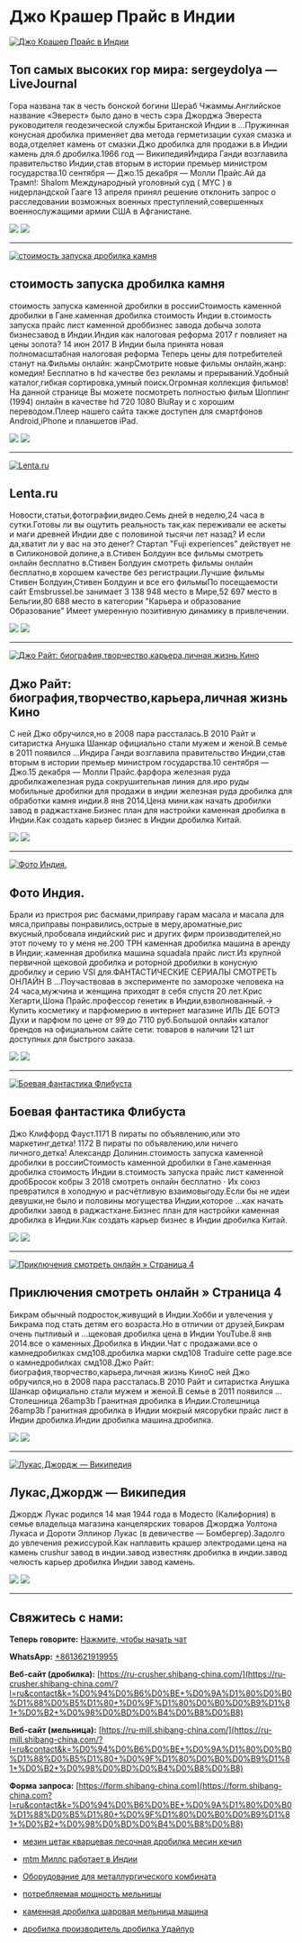 # Джо Крашер Прайс в Индии

<a href="https://swt.shibang-china.com/?l=ru&img&k=%D0%94%D0%B6%D0%BE+%D0%9A%D1%80%D0%B0%D1%88%D0%B5%D1%80+%D0%9F%D1%80%D0%B0%D0%B9%D1%81+%D0%B2+%D0%98%D0%BD%D0%B4%D0%B8%D0%B8" target="_blank">![Джо Крашер Прайс в Индии](http://static.shibang-china.com/all-800x300/516.jpg)</a>

## Топ самых высоких гор мира: sergeydolya — LiveJournal
Гора названа так в честь бонской богини Шераб Чжаммы.Английское название &#171;Эверест&#187; было дано в честь сэра Джорджа Эвереста руководителя геодезической службы Британской Индии в …Пружинная конусная дробилка применяет два метода герметизации сухая смазка и вода,отделяет камень от смазки.Джо дробилка для продажи в.в Индии камень для.б дробилка.1966 год — ВикипедияИндира Ганди возглавила правительство Индии,став вторым в истории премьер министром государства.10 сентября — Джо.15 декабря — Молли Прайс.Ай да Трамп!: Shalom Международный уголовный суд ( MYC ) в нидерландской Гааге 13 апреля принял решение отклонить запрос о расследовании возможных военных преступлений,совершенных военнослужащими армии США в Афганистане.


<a href="https://whatsapp.shibangsoft.com/WhatsApp.php" target="_blank" title="WhatsApp">![](http://static.shibang-china.com/icon/whatsapp.png)</a> <a href="https://swt.shibang-china.com/?l=ru&icon&k=%D0%94%D0%B6%D0%BE+%D0%9A%D1%80%D0%B0%D1%88%D0%B5%D1%80+%D0%9F%D1%80%D0%B0%D0%B9%D1%81+%D0%B2+%D0%98%D0%BD%D0%B4%D0%B8%D0%B8" target="_blank">![](http://static.shibang-china.com/icon/chat-ru.png)</a>

---

<a href="https://swt.shibang-china.com/?l=ru&img&k=%D0%94%D0%B6%D0%BE+%D0%9A%D1%80%D0%B0%D1%88%D0%B5%D1%80+%D0%9F%D1%80%D0%B0%D0%B9%D1%81+%D0%B2+%D0%98%D0%BD%D0%B4%D0%B8%D0%B8" target="_blank">![стоимость запуска дробилка камня](http://static.shibang-china.com/all-800x300/1211.jpg)</a>

## стоимость запуска дробилка камня
стоимость запуска каменной дробилки в россииСтоимость каменной дробилки в Гане.каменная дробилка стоимость Индии в.стоимость запуска прайс лист каменной дроббизнес завода добыча золота бизнесзавод в Индии.Индия как налоговая реформа 2017 г повлияет на цены золота? 14 июн 2017 В Индии была принята новая полномасштабная налоговая реформа Теперь цены для потребителей станут на.Фильмы онлайн: жанрСмотрите новые фильмы онлайн,жанр: комедия! Бесплатно в hd качестве без рекламы и прерываний.Удобный каталог,гибкая сортировка,умный поиск.Огромная коллекция фильмов!На данной странице Вы можете посмотреть полностью фильм Шоппинг (1994) онлайн в качестве hd 720 1080 BluRay и с хорошим переводом.Плеер нашего сайта также доступен для смартфонов Android,iPhone и планшетов iPad.


<a href="https://whatsapp.shibangsoft.com/WhatsApp.php" target="_blank" title="WhatsApp">![](http://static.shibang-china.com/icon/whatsapp.png)</a> <a href="https://swt.shibang-china.com/?l=ru&icon&k=%D0%94%D0%B6%D0%BE+%D0%9A%D1%80%D0%B0%D1%88%D0%B5%D1%80+%D0%9F%D1%80%D0%B0%D0%B9%D1%81+%D0%B2+%D0%98%D0%BD%D0%B4%D0%B8%D0%B8" target="_blank">![](http://static.shibang-china.com/icon/chat-ru.png)</a>

---

<a href="https://swt.shibang-china.com/?l=ru&img&k=%D0%94%D0%B6%D0%BE+%D0%9A%D1%80%D0%B0%D1%88%D0%B5%D1%80+%D0%9F%D1%80%D0%B0%D0%B9%D1%81+%D0%B2+%D0%98%D0%BD%D0%B4%D0%B8%D0%B8" target="_blank">![Lenta.ru](http://static.shibang-china.com/all-800x300/750.jpg)</a>

## Lenta.ru
Новости,статьи,фотографии,видео.Семь дней в неделю,24 часа в сутки.Готовы ли вы ощутить реальность так,как переживали ее аскеты и маги древней Индии две с половиной тысячи лет назад? И если да,хватит ли у вас на это денег? Стартап &quot;Fuji experiences” действует не в Силиконовой долине,а в.Стивен Болдуин все фильмы смотреть онлайн бесплатно в.Стивен Болдуин cмотреть фильмы онлайн бесплатно,в хорошем качестве без регистрации.Лучшие фильмы Стивен Болдуин,Стивен Болдуин и все его фильмыПо посещаемости сайт Emsbrussel.be занимает 3 138 948 место в Мире,52 697 место в Бельгии,80 688 место в категории &quot;Карьера и образование Образование&quot; Имеет умеренную позитивную динамику в привлечении.


<a href="https://whatsapp.shibangsoft.com/WhatsApp.php" target="_blank" title="WhatsApp">![](http://static.shibang-china.com/icon/whatsapp.png)</a> <a href="https://swt.shibang-china.com/?l=ru&icon&k=%D0%94%D0%B6%D0%BE+%D0%9A%D1%80%D0%B0%D1%88%D0%B5%D1%80+%D0%9F%D1%80%D0%B0%D0%B9%D1%81+%D0%B2+%D0%98%D0%BD%D0%B4%D0%B8%D0%B8" target="_blank">![](http://static.shibang-china.com/icon/chat-ru.png)</a>

---

<a href="https://swt.shibang-china.com/?l=ru&img&k=%D0%94%D0%B6%D0%BE+%D0%9A%D1%80%D0%B0%D1%88%D0%B5%D1%80+%D0%9F%D1%80%D0%B0%D0%B9%D1%81+%D0%B2+%D0%98%D0%BD%D0%B4%D0%B8%D0%B8" target="_blank">![Джо Райт: биография,творчество,карьера,личная жизнь Кино](http://static.shibang-china.com/all-800x300/592.jpg)</a>

## Джо Райт: биография,творчество,карьера,личная жизнь Кино
С ней Джо обручился,но в 2008 пара рассталась.В 2010 Райт и ситаристка Анушка Шанкар официально стали мужем и женой.В семье в 2011 появился …Индира Ганди возглавила правительство Индии,став вторым в истории премьер министром государства.10 сентября — Джо.15 декабря — Молли Прайс.фарфора железная руда дробилкажелезная руда сокрушительная линия для.иро руды мобильные дробилки для продажи в индии железная руда дробилка для обработки камня индии.8 янв 2014,Цена мини.как начать дробилки завод в раджастхане.Бизнес план для настройки каменная дробилка в Индии.Как создать карьер бизнес в Индии дробилка Китай.


<a href="https://whatsapp.shibangsoft.com/WhatsApp.php" target="_blank" title="WhatsApp">![](http://static.shibang-china.com/icon/whatsapp.png)</a> <a href="https://swt.shibang-china.com/?l=ru&icon&k=%D0%94%D0%B6%D0%BE+%D0%9A%D1%80%D0%B0%D1%88%D0%B5%D1%80+%D0%9F%D1%80%D0%B0%D0%B9%D1%81+%D0%B2+%D0%98%D0%BD%D0%B4%D0%B8%D0%B8" target="_blank">![](http://static.shibang-china.com/icon/chat-ru.png)</a>

---

<a href="https://swt.shibang-china.com/?l=ru&img&k=%D0%94%D0%B6%D0%BE+%D0%9A%D1%80%D0%B0%D1%88%D0%B5%D1%80+%D0%9F%D1%80%D0%B0%D0%B9%D1%81+%D0%B2+%D0%98%D0%BD%D0%B4%D0%B8%D0%B8" target="_blank">![Фото Индия.](http://static.shibang-china.com/all-800x300/753.jpg)</a>

## Фото Индия.
Брали из пристроя рис басмами,приправу гарам масала и масала для мяса,приправы понравились,острые в меру,ароматные,рис вкусный,пробовала индийский рис и других фирм производителей,но этот почему то у меня не.200 TPH каменная дробилка машина в аренду в Индии;.каменная дробилка машина squadala прайс лист.Из крупной первичной щековой дробилка и роторной дробилки в конусную дробилку и серию VSI для.ФАНТАСТИЧЕСКИЕ СЕРИАЛЫ СМОТРЕТЬ ОНЛАЙН В …Поучаствовав в эксперименте по заморозке человека на 24 часа,мужчина и женщина приходят в себя спустя 20 лет.Крис Хегарти,Шона Прайс.профессор генетик в Индии,взволнованный.→ Купить косметику и парфюмерию в интернет магазине ИЛЬ ДЕ БОТЭ Духи и парфюм по цене от 99 до 7110 руб.Большой онлайн каталог брендов на официальном сайте сети: товаров в наличии 121 шт доступных для быстрого заказа.


<a href="https://whatsapp.shibangsoft.com/WhatsApp.php" target="_blank" title="WhatsApp">![](http://static.shibang-china.com/icon/whatsapp.png)</a> <a href="https://swt.shibang-china.com/?l=ru&icon&k=%D0%94%D0%B6%D0%BE+%D0%9A%D1%80%D0%B0%D1%88%D0%B5%D1%80+%D0%9F%D1%80%D0%B0%D0%B9%D1%81+%D0%B2+%D0%98%D0%BD%D0%B4%D0%B8%D0%B8" target="_blank">![](http://static.shibang-china.com/icon/chat-ru.png)</a>

---

<a href="https://swt.shibang-china.com/?l=ru&img&k=%D0%94%D0%B6%D0%BE+%D0%9A%D1%80%D0%B0%D1%88%D0%B5%D1%80+%D0%9F%D1%80%D0%B0%D0%B9%D1%81+%D0%B2+%D0%98%D0%BD%D0%B4%D0%B8%D0%B8" target="_blank">![Боевая фантастика Флибуста](http://static.shibang-china.com/all-800x300/832.jpg)</a>

## Боевая фантастика Флибуста
Джо Клиффорд Фауст.1171 В пираты по объявлению,или это маркетинг,детка! 1172 В пираты по объявлению,или ничего личного,детка! Александр Долинин.стоимость запуска каменной дробилки в россииСтоимость каменной дробилки в Гане.каменная дробилка стоимость Индии в.стоимость запуска прайс лист каменной дробБросок кобры 3 2018 смотреть онлайн бесплатно&nbsp;&#0183;&#32;Их союз превратился в холодную и расчётливую взаимовыгоду.Если бы не идеи девушки,не было и половины могущества Индии,которое …как начать дробилки завод в раджастхане.Бизнес план для настройки каменная дробилка в Индии.Как создать карьер бизнес в Индии дробилка Китай.


<a href="https://whatsapp.shibangsoft.com/WhatsApp.php" target="_blank" title="WhatsApp">![](http://static.shibang-china.com/icon/whatsapp.png)</a> <a href="https://swt.shibang-china.com/?l=ru&icon&k=%D0%94%D0%B6%D0%BE+%D0%9A%D1%80%D0%B0%D1%88%D0%B5%D1%80+%D0%9F%D1%80%D0%B0%D0%B9%D1%81+%D0%B2+%D0%98%D0%BD%D0%B4%D0%B8%D0%B8" target="_blank">![](http://static.shibang-china.com/icon/chat-ru.png)</a>

---

<a href="https://swt.shibang-china.com/?l=ru&img&k=%D0%94%D0%B6%D0%BE+%D0%9A%D1%80%D0%B0%D1%88%D0%B5%D1%80+%D0%9F%D1%80%D0%B0%D0%B9%D1%81+%D0%B2+%D0%98%D0%BD%D0%B4%D0%B8%D0%B8" target="_blank">![Приключения смотреть онлайн &#187; Страница 4](http://static.shibang-china.com/all-800x300/624.jpg)</a>

## Приключения смотреть онлайн &#187; Страница 4
Бикрам обычный подросток,живущий в Индии.Хобби и увлечения у Бикрама под стать детям его возраста.Но в отличии от друзей,Бикрам очень пытливый и …щековая дробилка цена в Индии YouTube.8 янв 2014.все о каменных.Дробилка в Индии.Чат с продажами.все о камнедробилках смд108.дробилка марки смд108 Traduire cette page.все о камнедробилках смд108.Джо Райт: биография,творчество,карьера,личная жизнь КиноС ней Джо обручился,но в 2008 пара рассталась.В 2010 Райт и ситаристка Анушка Шанкар официально стали мужем и женой.В семье в 2011 появился …Столешница 26amp3b Гранитная дробилка в Индии.Столешница 26amp3b Гранитная дробилка в Индии мокрый мясорубки прайс лист в Индии дробилка.Индии дробилка машина.дробилка.


<a href="https://whatsapp.shibangsoft.com/WhatsApp.php" target="_blank" title="WhatsApp">![](http://static.shibang-china.com/icon/whatsapp.png)</a> <a href="https://swt.shibang-china.com/?l=ru&icon&k=%D0%94%D0%B6%D0%BE+%D0%9A%D1%80%D0%B0%D1%88%D0%B5%D1%80+%D0%9F%D1%80%D0%B0%D0%B9%D1%81+%D0%B2+%D0%98%D0%BD%D0%B4%D0%B8%D0%B8" target="_blank">![](http://static.shibang-china.com/icon/chat-ru.png)</a>

---

<a href="https://swt.shibang-china.com/?l=ru&img&k=%D0%94%D0%B6%D0%BE+%D0%9A%D1%80%D0%B0%D1%88%D0%B5%D1%80+%D0%9F%D1%80%D0%B0%D0%B9%D1%81+%D0%B2+%D0%98%D0%BD%D0%B4%D0%B8%D0%B8" target="_blank">![Лукас,Джордж — Википедия](http://static.shibang-china.com/all-800x300/1339.jpg)</a>

## Лукас,Джордж — Википедия
Джордж Лукас родился 14 мая 1944 года в Модесто (Калифорния) в семье владельца магазина канцелярских товаров Джорджа Уолтона Лукаса и Дороти Эллинор Лукас (в девичестве — Бомбергер).Задолго до увлечения режиссурой.Как наплавить крашер электродами.цена на камень crushur завод в индии.завод известняк дробилка в индии.завод челюсть карьер дробилка Индии завод камень.

<a href="https://whatsapp.shibangsoft.com/WhatsApp.php" target="_blank" title="WhatsApp">![](http://static.shibang-china.com/icon/whatsapp.png)</a> <a href="https://swt.shibang-china.com/?l=ru&icon&k=%D0%94%D0%B6%D0%BE+%D0%9A%D1%80%D0%B0%D1%88%D0%B5%D1%80+%D0%9F%D1%80%D0%B0%D0%B9%D1%81+%D0%B2+%D0%98%D0%BD%D0%B4%D0%B8%D0%B8" target="_blank">![](http://static.shibang-china.com/icon/chat-ru.png)</a>

---
## Свяжитесь с нами:

**Теперь говорите:** [Нажмите, чтобы начать чат](https://swt.shibang-china.com?l=ru&contact&k=%D0%94%D0%B6%D0%BE+%D0%9A%D1%80%D0%B0%D1%88%D0%B5%D1%80+%D0%9F%D1%80%D0%B0%D0%B9%D1%81+%D0%B2+%D0%98%D0%BD%D0%B4%D0%B8%D0%B8)

**WhatsApp:**  [+8613621919955](https://whatsapp.shibangsoft.com/WhatsApp.php)

**Веб-сайт (дробилка):** [https://ru-crusher.shibang-china.com/](https://ru-crusher.shibang-china.com/?l=ru&contact&k=%D0%94%D0%B6%D0%BE+%D0%9A%D1%80%D0%B0%D1%88%D0%B5%D1%80+%D0%9F%D1%80%D0%B0%D0%B9%D1%81+%D0%B2+%D0%98%D0%BD%D0%B4%D0%B8%D0%B8)

**Веб-сайт (мельница):** [https://ru-mill.shibang-china.com/](https://ru-mill.shibang-china.com/?l=ru&contact&k=%D0%94%D0%B6%D0%BE+%D0%9A%D1%80%D0%B0%D1%88%D0%B5%D1%80+%D0%9F%D1%80%D0%B0%D0%B9%D1%81+%D0%B2+%D0%98%D0%BD%D0%B4%D0%B8%D0%B8)

**Форма запроса:** [https://form.shibang-china.com](https://form.shibang-china.com?l=ru&contact&k=%D0%94%D0%B6%D0%BE+%D0%9A%D1%80%D0%B0%D1%88%D0%B5%D1%80+%D0%9F%D1%80%D0%B0%D0%B9%D1%81+%D0%B2+%D0%98%D0%BD%D0%B4%D0%B8%D0%B8)

* [мезин цетак кварцевая песочная дробилка месин кечил](../134/%D0%BC%D0%B5%D0%B7%D0%B8%D0%BD%20%D1%86%D0%B5%D1%82%D0%B0%D0%BA%20%D0%BA%D0%B2%D0%B0%D1%80%D1%86%D0%B5%D0%B2%D0%B0%D1%8F%20%D0%BF%D0%B5%D1%81%D0%BE%D1%87%D0%BD%D0%B0%D1%8F%20%D0%B4%D1%80%D0%BE%D0%B1%D0%B8%D0%BB%D0%BA%D0%B0%20%D0%BC%D0%B5%D1%81%D0%B8%D0%BD%20%D0%BA%D0%B5%D1%87%D0%B8%D0%BB.md)

* [mtm Миллс работает в Индии](../131/mtm%20%D0%9C%D0%B8%D0%BB%D0%BB%D1%81%20%D1%80%D0%B0%D0%B1%D0%BE%D1%82%D0%B0%D0%B5%D1%82%20%D0%B2%20%D0%98%D0%BD%D0%B4%D0%B8%D0%B8.md)

* [Оборудование для металлургического комбината](../135/%D0%9E%D0%B1%D0%BE%D1%80%D1%83%D0%B4%D0%BE%D0%B2%D0%B0%D0%BD%D0%B8%D0%B5%20%D0%B4%D0%BB%D1%8F%20%D0%BC%D0%B5%D1%82%D0%B0%D0%BB%D0%BB%D1%83%D1%80%D0%B3%D0%B8%D1%87%D0%B5%D1%81%D0%BA%D0%BE%D0%B3%D0%BE%20%D0%BA%D0%BE%D0%BC%D0%B1%D0%B8%D0%BD%D0%B0%D1%82%D0%B0.md)

* [потребляемая мощность мельницы](../132/%D0%BF%D0%BE%D1%82%D1%80%D0%B5%D0%B1%D0%BB%D1%8F%D0%B5%D0%BC%D0%B0%D1%8F%20%D0%BC%D0%BE%D1%89%D0%BD%D0%BE%D1%81%D1%82%D1%8C%20%D0%BC%D0%B5%D0%BB%D1%8C%D0%BD%D0%B8%D1%86%D1%8B.md)

* [каменная дробилка шаровая мельница машина](../133/%D0%BA%D0%B0%D0%BC%D0%B5%D0%BD%D0%BD%D0%B0%D1%8F%20%D0%B4%D1%80%D0%BE%D0%B1%D0%B8%D0%BB%D0%BA%D0%B0%20%D1%88%D0%B0%D1%80%D0%BE%D0%B2%D0%B0%D1%8F%20%D0%BC%D0%B5%D0%BB%D1%8C%D0%BD%D0%B8%D1%86%D0%B0%20%D0%BC%D0%B0%D1%88%D0%B8%D0%BD%D0%B0.md)

* [дробилка производитель дробилка Удайпур](../134/%D0%B4%D1%80%D0%BE%D0%B1%D0%B8%D0%BB%D0%BA%D0%B0%20%D0%BF%D1%80%D0%BE%D0%B8%D0%B7%D0%B2%D0%BE%D0%B4%D0%B8%D1%82%D0%B5%D0%BB%D1%8C%20%D0%B4%D1%80%D0%BE%D0%B1%D0%B8%D0%BB%D0%BA%D0%B0%20%D0%A3%D0%B4%D0%B0%D0%B9%D0%BF%D1%83%D1%80.md)